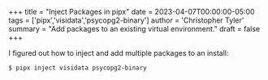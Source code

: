 +++
title = "Inject Packages in pipx"
date = 2023-04-07T00:00:00-05:00
tags = ['pipx','visidata','psycopg2-binary']
author = 'Christopher Tyler'
summary = "Add packages to an existing virtual environment."
draft = false
+++

I figured out how to inject and add multiple packages to an install:

```bash
$ pipx inject visidata psycopg2-binary
```

